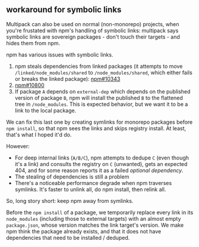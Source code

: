## workaround for symbolic links

Multipack can also be used on normal (non-monorepo) projects, when you're frustated with npm's handling of symbolic links: multipack says symbolic links are sovereign packages - don't touch their targets - and hides them from npm.

npm has various issues with symbolic links.

1. npm steals dependencies from linked packages (it attempts to move `/linked/node_modules/shared` to `/node_modules/shared`, which either fails or breaks the linked package): [npm#10343](https://github.com/npm/npm/issues/10343)
2. [npm#10800](https://github.com/npm/npm/issues/10800)
3. If package `A` depends on `external-dep` which depends on the published version of package `B`, npm will install the published `B` to the flattened tree in `/node_modules`. This is expected behavior, but we want it to be a link to the local package.

We can fix this last one by creating symlinks for monorepo packages before `npm install`, so that npm sees the links and skips registry install. At least, that's what I hoped it'd do.

However:

- For deep internal links (`A/B/C`), npm attempts to dedupe `C` (even though it's a link) and consults the registry on `C` (unwanted), gets an expected 404, and for some reason reports it as a failed *optional dependency*.
- The stealing of dependencies is still a problem
- There's a noticeable performance degrade when npm traverses symlinks. It's faster to unlink all, do npm install, then relink all.

So, long story short: keep npm away from symlinks.

Before the `npm install` of a package, we temporarily replace every link in its `node_modules` (including those to external targets) with an almost empty `package.json`, whose version matches the link target's version. We make npm think the package already exists, and that it does not have dependencies that need to be installed / deduped.
